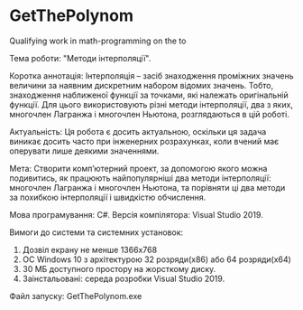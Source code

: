 # GetThePolynom

Qualifying work in math-programming on the to

Тема роботи: "Методи інтерполяції".

Коротка аннотація:
Інтерполяція – засіб знаходження проміжних значень величини за наявним дискретним набором
відомих значень. Тобто, знаходження наближеної функції за точками, які належать оригінальній
функції. Для цього використовують різні методи інтерполяції, два з яких, многочлен Лагранжа і
многочлен Ньютона, розглядаються в цій роботі.

Актуальність:
Ця робота є досить актуальною, оскільки ця задача виникає досить часто при
інженерних розрахунках, коли вчений має оперувати лише деякими значеннями.

Мета:
Створити комп’ютерний проект, за допомогою якого можна подивитись, як працюють найпопулярніші
два методи інтерполяції: многочлен Лагранжа і многочлен Ньютона, та порівняти ці два методи
за похибкою інтерполяції і швидкістю обчислення.

Мова програмування: C#.
Версія компілятора: Visual Studio 2019.

Вимоги до системи та системних установок:

1. Дозвіл екрану не менше 1366х768
2. OC Windows 10 з архітектурою 32 розряди(x86) або 64 розряди(х64)
3. 30 МБ доступного простору на жорсткому диску.
4. Заінстальовані: середа розробки Visual Studio 2019.

Файл запуску: GetThePolynom.exe
